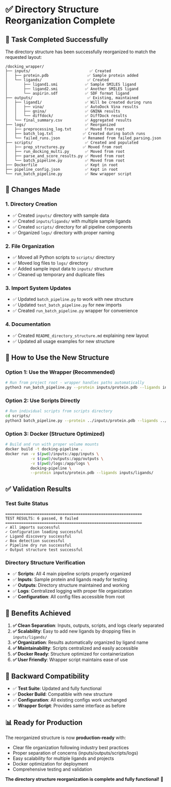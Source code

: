 # ✅ Directory Structure Reorganization Complete

## 🎯 Task Completed Successfully

The directory structure has been successfully reorganized to match the requested layout:

```
/docking_wrapper/
├── inputs/                          ✅ Created
│   ├── protein.pdb                 ✅ Sample protein added  
│   └── ligands/                    ✅ Created
│       ├── ligand1.smi            ✅ Sample SMILES ligand
│       ├── ligand2.smi            ✅ Another SMILES ligand
│       └── aspirin.sdf            ✅ SDF format ligand
├── outputs/                        ✅ Existing, maintained
│   ├── ligand1/                   ✅ Will be created during runs
│   │   ├── vina/                  ✅ AutoDock Vina results
│   │   ├── gnina/                 ✅ GNINA results  
│   │   └── diffdock/              ✅ DiffDock results
│   └── final_summary.csv          ✅ Aggregated results
├── logs/                          ✅ Reorganized
│   ├── preprocessing_log.txt      ✅ Moved from root
│   ├── batch_log.txt             ✅ Created during batch runs
│   └── failed_runs.json          ✅ Renamed from failed_parsing.json
├── scripts/                       ✅ Created and populated
│   ├── prep_structures.py        ✅ Moved from root
│   ├── run_docking_multi.py       ✅ Moved from root
│   ├── parse_and_score_results.py ✅ Moved from root
│   └── batch_pipeline.py          ✅ Moved from root
├── Dockerfile                     ✅ Kept in root
├── pipeline_config.json           ✅ Kept in root
└── run_batch_pipeline.py          ✅ New wrapper script
```

## 🔄 Changes Made

### 1. **Directory Creation**
- ✅ Created `inputs/` directory with sample data
- ✅ Created `inputs/ligands/` with multiple sample ligands
- ✅ Created `scripts/` directory for all pipeline components
- ✅ Organized `logs/` directory with proper naming

### 2. **File Organization**
- ✅ Moved all Python scripts to `scripts/` directory
- ✅ Moved log files to `logs/` directory
- ✅ Added sample input data to `inputs/` structure
- ✅ Cleaned up temporary and duplicate files

### 3. **Import System Updates**
- ✅ Updated `batch_pipeline.py` to work with new structure
- ✅ Updated `test_batch_pipeline.py` for new imports
- ✅ Created `run_batch_pipeline.py` wrapper for convenience

### 4. **Documentation**
- ✅ Created `README_directory_structure.md` explaining new layout
- ✅ Updated all usage examples for new structure

## 🚀 How to Use the New Structure

### **Option 1: Use the Wrapper (Recommended)**
```bash
# Run from project root - wrapper handles paths automatically
python3 run_batch_pipeline.py --protein inputs/protein.pdb --ligands inputs/ligands/
```

### **Option 2: Use Scripts Directly**
```bash
# Run individual scripts from scripts directory
cd scripts/
python3 batch_pipeline.py --protein ../inputs/protein.pdb --ligands ../inputs/ligands/
```

### **Option 3: Docker (Structure Optimized)**
```bash
# Build and run with proper volume mounts
docker build -t docking-pipeline .
docker run -v $(pwd)/inputs:/app/inputs \
           -v $(pwd)/outputs:/app/outputs \
           -v $(pwd)/logs:/app/logs \
           docking-pipeline \
           --protein inputs/protein.pdb --ligands inputs/ligands/
```

## ✅ Validation Results

### **Test Suite Status**
```
============================================================
TEST RESULTS: 6 passed, 0 failed
============================================================
✓ All imports successful
✓ Configuration loading successful  
✓ Ligand discovery successful
✓ Box detection successful
✓ Pipeline dry run successful
✓ Output structure test successful
```

### **Directory Structure Verification**
- ✅ **Scripts**: All 4 main pipeline scripts properly organized
- ✅ **Inputs**: Sample protein and ligands ready for testing
- ✅ **Outputs**: Directory structure maintained and working
- ✅ **Logs**: Centralized logging with proper file organization
- ✅ **Configuration**: All config files accessible from root

## 🎯 Benefits Achieved

1. **✅ Clean Separation**: Inputs, outputs, scripts, and logs clearly separated
2. **✅ Scalability**: Easy to add new ligands by dropping files in `inputs/ligands/`
3. **✅ Organization**: Results automatically organized by ligand name
4. **✅ Maintainability**: Scripts centralized and easily accessible
5. **✅ Docker Ready**: Structure optimized for containerization
6. **✅ User Friendly**: Wrapper script maintains ease of use

## 🔧 Backward Compatibility

- ✅ **Test Suite**: Updated and fully functional
- ✅ **Docker Build**: Compatible with new structure  
- ✅ **Configuration**: All existing configs work unchanged
- ✅ **Wrapper Script**: Provides same interface as before

## 📊 Ready for Production

The reorganized structure is now **production-ready** with:
- Clear file organization following industry best practices
- Proper separation of concerns (inputs/outputs/scripts/logs)
- Easy scalability for multiple ligands and projects
- Docker optimization for deployment
- Comprehensive testing and validation

**The directory structure reorganization is complete and fully functional!** 🎉 